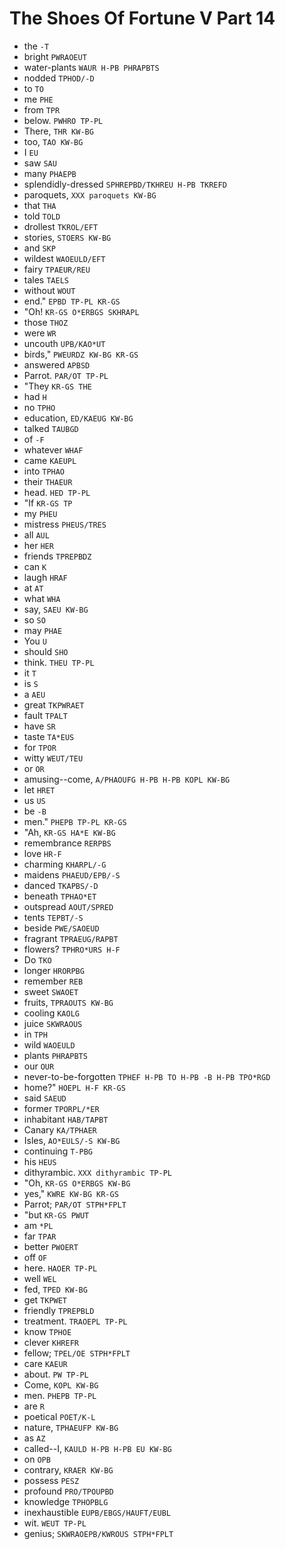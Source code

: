 # The Shoes Of Fortune V Part 14

* the `-T`
* bright `PWRAOEUT`
* water-plants `WAUR H-PB PHRAPBTS`
* nodded `TPHOD/-D`
* to `TO`
* me `PHE`
* from `TPR`
* below. `PWHRO TP-PL`
* There, `THR KW-BG`
* too, `TAO KW-BG`
* I `EU`
* saw `SAU`
* many `PHAEPB`
* splendidly-dressed `SPHREPBD/TKHREU H-PB TKREFD`
* paroquets, `XXX paroquets KW-BG`
* that `THA`
* told `TOLD`
* drollest `TKROL/EFT`
* stories, `STOERS KW-BG`
* and `SKP`
* wildest `WAOEULD/EFT`
* fairy `TPAEUR/REU`
* tales `TAELS`
* without `WOUT`
* end." `EPBD TP-PL KR-GS`
* "Oh! `KR-GS O*ERBGS SKHRAPL`
* those `THOZ`
* were `WR`
* uncouth `UPB/KAO*UT`
* birds," `PWEURDZ KW-BG KR-GS`
* answered `APBSD`
* Parrot. `PAR/OT TP-PL`
* "They `KR-GS THE`
* had `H`
* no `TPHO`
* education, `ED/KAEUG KW-BG`
* talked `TAUBGD`
* of `-F`
* whatever `WHAF`
* came `KAEUPL`
* into `TPHAO`
* their `THAEUR`
* head. `HED TP-PL`
* "If `KR-GS TP`
* my `PHEU`
* mistress `PHEUS/TRES`
* all `AUL`
* her `HER`
* friends `TPREPBDZ`
* can `K`
* laugh `HRAF`
* at `AT`
* what `WHA`
* say, `SAEU KW-BG`
* so `SO`
* may `PHAE`
* You `U`
* should `SHO`
* think. `THEU TP-PL`
* it `T`
* is `S`
* a `AEU`
* great `TKPWRAET`
* fault `TPALT`
* have `SR`
* taste `TA*EUS`
* for `TPOR`
* witty `WEUT/TEU`
* or `OR`
* amusing--come, `A/PHAOUFG H-PB H-PB KOPL KW-BG`
* let `HRET`
* us `US`
* be `-B`
* men." `PHEPB TP-PL KR-GS`
* "Ah, `KR-GS HA*E KW-BG`
* remembrance `RERPBS`
* love `HR-F`
* charming `KHARPL/-G`
* maidens `PHAEUD/EPB/-S`
* danced `TKAPBS/-D`
* beneath `TPHAO*ET`
* outspread `AOUT/SPRED`
* tents `TEPBT/-S`
* beside `PWE/SAOEUD`
* fragrant `TPRAEUG/RAPBT`
* flowers? `TPHRO*URS H-F`
* Do `TKO`
* longer `HRORPBG`
* remember `REB`
* sweet `SWAOET`
* fruits, `TPRAOUTS KW-BG`
* cooling `KAOLG`
* juice `SKWRAOUS`
* in `TPH`
* wild `WAOEULD`
* plants `PHRAPBTS`
* our `OUR`
* never-to-be-forgotten `TPHEF H-PB TO H-PB -B H-PB TPO*RGD`
* home?" `HOEPL H-F KR-GS`
* said `SAEUD`
* former `TPORPL/*ER`
* inhabitant `HAB/TAPBT`
* Canary `KA/TPHAER`
* Isles, `AO*EULS/-S KW-BG`
* continuing `T-PBG`
* his `HEUS`
* dithyrambic. `XXX dithyrambic TP-PL`
* "Oh, `KR-GS O*ERBGS KW-BG`
* yes," `KWRE KW-BG KR-GS`
* Parrot; `PAR/OT STPH*FPLT`
* "but `KR-GS PWUT`
* am `*PL`
* far `TPAR`
* better `PWOERT`
* off `OF`
* here. `HAOER TP-PL`
* well `WEL`
* fed, `TPED KW-BG`
* get `TKPWET`
* friendly `TPREPBLD`
* treatment. `TRAOEPL TP-PL`
* know `TPHOE`
* clever `KHREFR`
* fellow; `TPEL/OE STPH*FPLT`
* care `KAEUR`
* about. `PW TP-PL`
* Come, `KOPL KW-BG`
* men. `PHEPB TP-PL`
* are `R`
* poetical `POET/K-L`
* nature, `TPHAEUFP KW-BG`
* as `AZ`
* called--I, `KAULD H-PB H-PB EU KW-BG`
* on `OPB`
* contrary, `KRAER KW-BG`
* possess `PESZ`
* profound `PRO/TPOUPBD`
* knowledge `TPHOPBLG`
* inexhaustible `EUPB/EBGS/HAUFT/EUBL`
* wit. `WEUT TP-PL`
* genius; `SKWRAOEPB/KWROUS STPH*FPLT`
